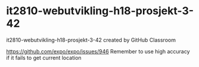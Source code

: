 # it2810-webutvikling-h18-prosjekt-3-42
it2810-webutvikling-h18-prosjekt-3-42 created by GitHub Classroom

https://github.com/expo/expo/issues/946
Remember to use high accuracy if it fails to get current location
